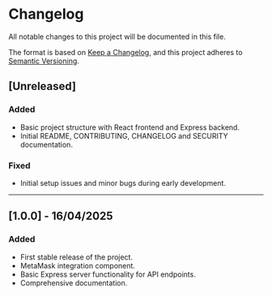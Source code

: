 # Changelog

All notable changes to this project will be documented in this file.

The format is based on [Keep a Changelog](https://keepachangelog.com/en/1.0.0/), and this project adheres to [Semantic Versioning](https://semver.org/).

## [Unreleased]
### Added
- Basic project structure with React frontend and Express backend.
- Initial README, CONTRIBUTING, CHANGELOG and SECURITY documentation.

### Fixed
- Initial setup issues and minor bugs during early development.

---

## [1.0.0] - 16/04/2025
### Added
- First stable release of the project.
- MetaMask integration component.
- Basic Express server functionality for API endpoints.
- Comprehensive documentation.

